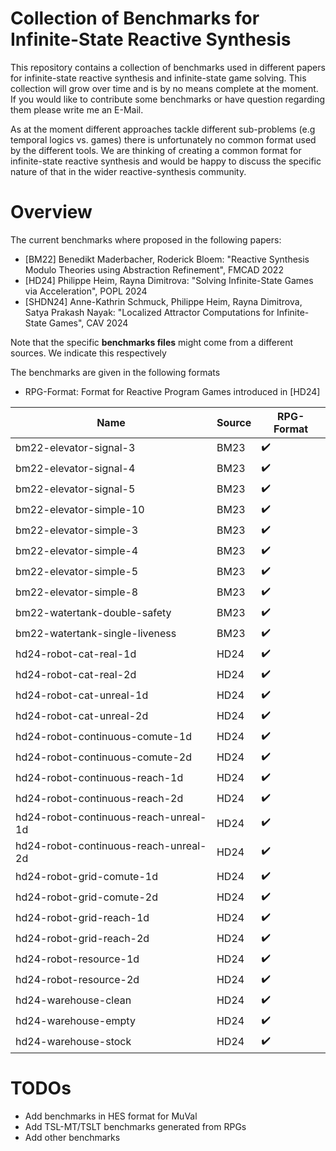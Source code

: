 # Collection of Benchmarks for Infinite-State Reactive Synthesis

This repository contains a collection of benchmarks used in different papers for infinite-state reactive synthesis and infinite-state game solving. This collection will grow over time and is by no means complete at the moment. If you would like to contribute some benchmarks or have question regarding them please write me an E-Mail.

As at the moment different approaches tackle different sub-problems (e.g temporal logics vs. games) there is unfortunately no common format used by the different tools. We are thinking of creating a common format for infinite-state reactive synthesis and would be happy to discuss the specific nature of that in the wider reactive-synthesis community.

# Overview 

The current benchmarks where proposed in the following papers:

* [BM22] Benedikt Maderbacher, Roderick Bloem: "Reactive Synthesis Modulo Theories using Abstraction Refinement", FMCAD 2022
* [HD24] Philippe Heim, Rayna Dimitrova: "Solving Infinite-State Games via Acceleration", POPL 2024
* [SHDN24] Anne-Kathrin Schmuck, Philippe Heim, Rayna Dimitrova, Satya Prakash Nayak: "Localized Attractor Computations for Infinite-State Games", CAV 2024

Note that the specific **benchmarks files** might come from a different sources. 
We indicate this respectively

The benchmarks are given in the following formats
* RPG-Format: Format for Reactive Program Games introduced in [HD24]

|Name                                  |Source    |RPG-Format        |
|--------------------------------------|----------|------------------|
|bm22-elevator-signal-3                | BM23     |:heavy_check_mark:|
|bm22-elevator-signal-4                | BM23     |:heavy_check_mark:|
|bm22-elevator-signal-5                | BM23     |:heavy_check_mark:|
|bm22-elevator-simple-10               | BM23     |:heavy_check_mark:|
|bm22-elevator-simple-3                | BM23     |:heavy_check_mark:|
|bm22-elevator-simple-4                | BM23     |:heavy_check_mark:|
|bm22-elevator-simple-5                | BM23     |:heavy_check_mark:|
|bm22-elevator-simple-8                | BM23     |:heavy_check_mark:|
|bm22-watertank-double-safety          | BM23     |:heavy_check_mark:|
|bm22-watertank-single-liveness        | BM23     |:heavy_check_mark:|
|hd24-robot-cat-real-1d                | HD24     |:heavy_check_mark:|
|hd24-robot-cat-real-2d                | HD24     |:heavy_check_mark:|
|hd24-robot-cat-unreal-1d              | HD24     |:heavy_check_mark:|
|hd24-robot-cat-unreal-2d              | HD24     |:heavy_check_mark:|
|hd24-robot-continuous-comute-1d       | HD24     |:heavy_check_mark:|
|hd24-robot-continuous-comute-2d       | HD24     |:heavy_check_mark:|
|hd24-robot-continuous-reach-1d        | HD24     |:heavy_check_mark:|
|hd24-robot-continuous-reach-2d        | HD24     |:heavy_check_mark:|
|hd24-robot-continuous-reach-unreal-1d | HD24     |:heavy_check_mark:|
|hd24-robot-continuous-reach-unreal-2d | HD24     |:heavy_check_mark:|
|hd24-robot-grid-comute-1d             | HD24     |:heavy_check_mark:|
|hd24-robot-grid-comute-2d             | HD24     |:heavy_check_mark:|
|hd24-robot-grid-reach-1d              | HD24     |:heavy_check_mark:|
|hd24-robot-grid-reach-2d              | HD24     |:heavy_check_mark:|
|hd24-robot-resource-1d                | HD24     |:heavy_check_mark:|
|hd24-robot-resource-2d                | HD24     |:heavy_check_mark:|
|hd24-warehouse-clean                  | HD24     |:heavy_check_mark:|
|hd24-warehouse-empty                  | HD24     |:heavy_check_mark:|
|hd24-warehouse-stock                  | HD24     |:heavy_check_mark:|

# TODOs

* Add benchmarks in HES format for MuVal
* Add TSL-MT/TSLT benchmarks generated from RPGs
* Add other benchmarks
